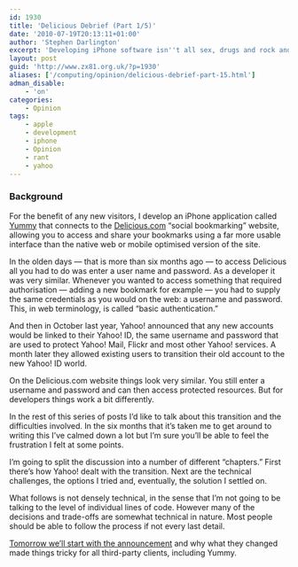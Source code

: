 ```yaml
---
id: 1930
title: 'Delicious Debrief (Part 1/5)'
date: '2010-07-19T20:13:11+01:00'
author: 'Stephen Darlington'
excerpt: 'Developing iPhone software isn''t all sex, drugs and rock and roll. Sometime you have to make difficult changes because of things outside your control. Here is part one of my story from late last year.'
layout: post
guid: 'http://www.zx81.org.uk/?p=1930'
aliases: ['/computing/opinion/delicious-debrief-part-15.html']
adman_disable:
    - 'on'
categories:
    - Opinion
tags:
    - apple
    - development
    - iphone
    - Opinion
    - rant
    - yahoo
---
```


### Background

For the benefit of any new visitors, I develop an iPhone application called [Yummy](http://www.yummyapp.com/) that connects to the [Delicious.com](http://delicious.com/) “social bookmarking” website, allowing you to access and share your bookmarks using a far more usable interface than the native web or mobile optimised version of the site.

In the olden days — that is more than six months ago — to access Delicious all you had to do was enter a user name and password. As a developer it was very similar. Whenever you wanted to access something that required authorisation — adding a new bookmark for example — you had to supply the same credentials as you would on the web: a username and password. This, in web terminology, is called “basic authentication.”

And then in October last year, Yahoo! announced that any new accounts would be linked to their Yahoo! ID, the same username and password that are used to protect Yahoo! Mail, Flickr and most other Yahoo! services. A month later they allowed existing users to transition their old account to the new Yahoo! ID world.

On the Delicious.com website things look very similar. You still enter a username and password and can then access protected resources. But for developers things work a bit differently.

In the rest of this series of posts I’d like to talk about this transition and the difficulties involved. In the six months that it’s taken me to get around to writing this I’ve calmed down a lot but I’m sure you’ll be able to feel the frustration I felt at some points.

I’m going to split the discussion into a number of different “chapters.” First there’s how Yahoo! dealt with the transition. Next are the technical challenges, the options I tried and, eventually, the solution I settled on.

What follows is not densely technical, in the sense that I’m not going to be talking to the level of individual lines of code. However many of the decisions and trade-offs are somewhat technical in nature. Most people should be able to follow the process if not every last detail.

[Tomorrow we’ll start with the announcement](http://www.zx81.org.uk/computing/opinion/delicious-debrief-2.html) and why what they changed made things tricky for all third-party clients, including Yummy.